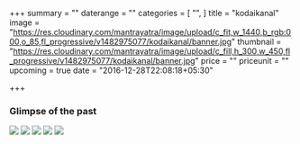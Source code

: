+++
summary = ""
daterange = ""
categories = [
  "",
]
title = "kodaikanal"
image = "https://res.cloudinary.com/mantrayatra/image/upload/c_fit,w_1440,b_rgb:000,o_85,fl_progressive/v1482975077/kodaikanal/banner.jpg"
thumbnail = "https://res.cloudinary.com/mantrayatra/image/upload/c_fill,h_300,w_450,fl_progressive/v1482975077/kodaikanal/banner.jpg"
price = ""
priceunit = ""
upcoming = true
date = "2016-12-28T22:08:18+05:30"

+++

### Glimpse of the past

![](https://res.cloudinary.com/mantrayatra/image/upload/c_scale,w_800,fl_progressive/v1482943252/kodaikanal/IMG_20160507_094631998.jpg)
![](https://res.cloudinary.com/mantrayatra/image/upload/c_scale,w_800,fl_progressive/v1482943293/kodaikanal/IMG_20160507_095332278.jpg)
![](https://res.cloudinary.com/mantrayatra/image/upload/c_scale,w_800,fl_progressive/v1482943311/kodaikanal/IMG_20160507_102616790.jpg)
![](https://res.cloudinary.com/mantrayatra/image/upload/c_scale,w_800,fl_progressive/v1482943282/kodaikanal/IMG_20160507_151602396_HDR.jpg)
![](https://res.cloudinary.com/mantrayatra/image/upload/c_scale,w_800,fl_progressive/v1482943304/kodaikanal/IMG_20160508_080224903.jpg)
